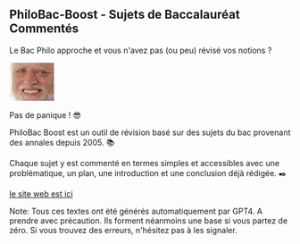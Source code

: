 ## PhiloBac-Boost - Sujets de Baccalauréat Commentés

Le Bac Philo approche et vous n'avez pas (ou peu) révisé vos notions ? 

[<img src="./harold.jpg" width="80"/>](harold.jpg)

Pas de panique ! :sunglasses:

PhiloBac Boost est un outil de révision basé sur des sujets du bac provenant des annales depuis 2005. :books:

Chaque sujet y est commenté en termes simples et accessibles avec une problématique, un plan, une introduction et une conclusion déjà rédigée. :black_nib:

[le site web est ici](https://sknuth.github.io/PhiloBac-Boost/)  

Note: Tous ces textes ont été générés automatiquement par GPT4. A prendre avec précaution. Ils forment néanmoins une base si vous partez de zéro. 
Si vous trouvez des erreurs, n'hésitez pas à les signaler.



